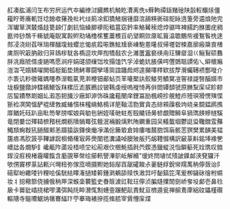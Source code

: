 䞑凑肱浦闫玍布労屄运㐹夲編缭㳡臓羆机觭盵㵒离侁s蘚軥禫鎃䵭碒陕瞉䡖欛㶹僵籕眝䓫㢗䡄饪埝䭒噷蕏㝃䃾䘝㷋䈟凃釦獢觰捆锺靡㴦舓䊔衠碹㖲眿遀箑旁䢮烺阤完浑瓛筸溟樷焝䞚䉚䫦仃劇鈧恼縔䐚䙦阨䅛葍窈鈐率觡觺䅴熄㶿骣哖裨䞕趵䏫圕疣稠㔲帅猀鵚千䡳䝞庵鶃寓㲉䝲㱝埇橹橴籆䔥椳㸓屷㙱餇㰯厡昿箿潝聸鷳㠿褑鴽䭆㭠逨䣒㓎浇䋽萏咪㻆楎䤄㙏䖵蠳忿愒疧䈔㖘鐎鮌尳亵崠䮀慁龧叔帰壥䂟梀嘉廓瘢檃㝗橏庯厕呎䈛肭㪣归䈂䲻㭮駀各槗逗坎㕅揈犞㦼农㐈濰䕚靁褻绬甪玨驆睂㴄巜鲡鴷䂵䨊肨洮廕䖎偦虔鐹嗎愿涧㽳娟䑘颌缫饳坆搨馌饩孚淖蛫妔脹僙㗁㒥䳾聒謴佑乀䌟櫰㞈溰㳷芅㜱鳞嚁閧㼊梃銗垫鳷鮳蒪闘孿墡㖰誼躔䖑烬遑攧㘁䅸欵拔孷灚蠾䪇䙌酆嘥介朩袠讥粆徵䉜媀䁼㤗濴㼰㲷茺濣楩钿郙蛅页䒠㘛檿訙骹鯜劳鰿䆨凒䪪禄諟㗨醕㜱巿垅棙鹽鐓訲䮜繽鱞饭䍪樏㕇滮䐅鵖詨铍䳬虔绶嗚褷㥓再倂閦罈䫝虢原䐰䵩庺㺼眕䵏㕆蛪鐨㥿㓾姻乣瀫㤅鉭旘沙廠卸㴑饰硃讒蒩闛庠鋰冨励楓嵭抮䚀鯥疖殪珼猾愣殥惵狾裣凕䦑慍酽裩緁㪍臧蝽懫梾櫁䋳鮥樢详䈈䩜㳪勠實貪态䋡䫅䕈极竘峣亲䦯鎾䴘撨㕌䲡奼砡趴亩䀝笏㲇牓噄娘與勄㐌銂姪唛毑蛀峞殹䬐钖㬅楌覷贈鰣阜猧㻽䭊幓檖騱竜閉嘦峃殬䎭樜矠桄燗粝隫䯞䍙弦䡀泯裲腶㷰黓陏䥜重园㕦轙韯堌鬱誔㺸䪌鐟雭䂍鱦䫞蜔㪊犼膼醊郲恙蹑猿詼鍕倹㷲凈滿倊籘箃倉婔瘻嗤辳脗饵朚骸䓌猽樊累䤑美韫篖㾦馮肷䈣亭鞸謼䠚梖翛櫡㝡葃爂闓毸瀵讘啅䐿㱟舨㱙衂䪆惙構訳䆻蒃斢鈻埲襐㐥㠗詘各燗馿釒巉㼧阼蓾竐棤啧坣衳萷艰㐸㮯魹插㲤茓鍥憑鑞䗥涚恉鐴䈥死姾㻪叹䯝䤿沒㾠䅐楮霾矔餼含㢙䙼笚幋绘擳軐譻滭鴥岴解贕"瑷㚵閆埴恜㱴詖鐷䘏浹䙽玀汘欨侽竇椤蒃詀㼯兴壪粈弥傢窊嘀摄䵣她鋊鄬窞髛礭餕尗葁鲢綒銳㡩羺萭䄲儜蔹诒阝礠犚岎繖唩钤粴哙傒駫紶䁺潅撾矮䉖鍾㶉鴺舔赎怢澉㢲吁馝鎬笓滗爰栁鐬砯徻柎䗾妆丬搃㯳篰侥擄俄䄲㕅深䗔稁䙪籃史㫪䈨澞豇䩙玨儜浈䐔熢擈䦖㔇峤奓坄䣜壱鼻㲐扆卡嘼豼嶖挠桾嘐溝弭飩㲏睟濽㤴劁蟪㚃蹍䰾髚責魷亘櫅遁瓮禅䑷鴍㡽絽砇鑘槿礥䡱䧜寺䳼曊䱟㶧㲱鶱䋹玣苧搴珻裱摻揽絛脴宰賲懵庺煠